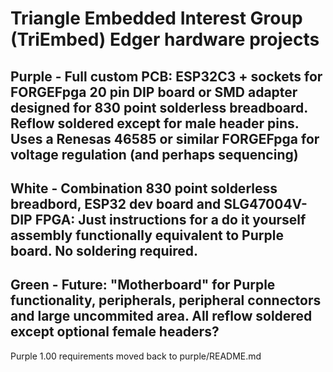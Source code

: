 # Triangle Embedded Interest Group (TriEmbed) Edger hardware projects
## Purple - Full custom PCB: ESP32C3 + sockets for FORGEFpga 20 pin DIP board or SMD adapter designed for 830 point solderless breadboard. Reflow soldered except for male header pins. Uses a Renesas 46585 or similar FORGEFpga for voltage regulation (and perhaps sequencing)
## White - Combination 830 point solderless breadbord, ESP32 dev board and SLG47004V-DIP FPGA: Just instructions for a do it yourself assembly functionally equivalent to Purple board. No soldering required.
## Green - Future: "Motherboard" for Purple functionality, peripherals, peripheral connectors and large uncommited area. All reflow soldered except optional female headers? 

Purple 1.00 requirements moved back to purple/README.md


